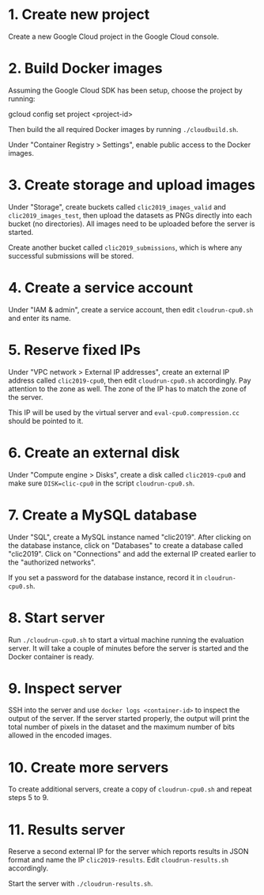 
# 1. Create new project

Create a new Google Cloud project in the Google Cloud console.

# 2. Build Docker images

Assuming the Google Cloud SDK has been setup, choose the project by running:

  gcloud config set project \<project-id>

Then build the all required Docker images by running `./cloudbuild.sh`.

Under "Container Registry > Settings", enable public access to the Docker images.

# 3. Create storage and upload images

Under "Storage", create buckets called `clic2019_images_valid` and `clic2019_images_test`, then upload the
datasets as PNGs directly into each bucket (no directories). All images need to be uploaded before
the server is started.

Create another bucket called `clic2019_submissions`, which is where any successful submissions will be
stored.

# 4. Create a service account

Under "IAM & admin", create a service account, then edit `cloudrun-cpu0.sh` and enter its name.

# 5. Reserve fixed IPs

Under "VPC network > External IP addresses", create an external IP address called `clic2019-cpu0`,
then edit `cloudrun-cpu0.sh` accordingly. Pay attention to the zone as well. The zone of the IP has
to match the zone of the server.

This IP will be used by the virtual server and `eval-cpu0.compression.cc` should be pointed to it.

# 6. Create an external disk

Under "Compute engine > Disks", create a disk called `clic2019-cpu0` and make sure `DISK=clic-cpu0` in
the script `cloudrun-cpu0.sh`.

# 7. Create a MySQL database

Under "SQL", create a MySQL instance named "clic2019". After clicking on the database instance,
click on "Databases" to create a database called "clic2019". Click on "Connections" and add the
external IP created earlier to the "authorized networks".

If you set a password for the database instance, record it in `cloudrun-cpu0.sh`.

# 8. Start server

Run `./cloudrun-cpu0.sh` to start a virtual machine running the evaluation server. It will take
a couple of minutes before the server is started and the Docker container is ready.

# 9. Inspect server

SSH into the server and use `docker logs <container-id>` to inspect the output of the server. If
the server started properly, the output will print the total number of pixels in the dataset and
the maximum number of bits allowed in the encoded images.

# 10. Create more servers

To create additional servers, create a copy of `cloudrun-cpu0.sh` and repeat steps 5 to 9.

# 11. Results server

Reserve a second external IP for the server which reports results in JSON format and name the IP 
`clic2019-results`. Edit `cloudrun-results.sh` accordingly.

Start the server with `./cloudrun-results.sh`.

